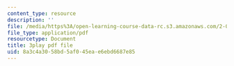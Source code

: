 ```yaml
---
content_type: resource
description: ''
file: /media/https%3A/open-learning-course-data-rc.s3.amazonaws.com/2-003sc-engineering-dynamics-fall-2011/8a3c4a3058bd5af045eae6ebd6687e85_Fo-Y6kEMURk.pdf
file_type: application/pdf
resourcetype: Document
title: 3play pdf file
uid: 8a3c4a30-58bd-5af0-45ea-e6ebd6687e85
---
```

